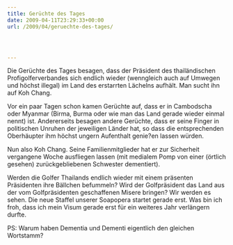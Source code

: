 ```yaml
---
title: Gerüchte des Tages
date: 2009-04-11T23:29:33+00:00
url: /2009/04/geruechte-des-tages/




---
```

Die Gerüchte des Tages besagen, dass der Präsident des thailändischen Profigolferverbandes sich endlich wieder (wenngleich auch auf Umwegen und höchst illegal) im Land des erstarrten Lächelns aufhält. Man sucht ihn auf Koh Chang.

Vor ein paar Tagen schon kamen Gerüchte auf, dass er in Cambodscha oder Myanmar (Birma, Burma oder wie man das Land gerade wieder einmal nennt) ist. Andererseits besagen andere Gerüchte, dass er seine Finger in politischen Unruhen der jeweiligen Länder hat, so dass die entsprechenden Oberhäupter ihm höchst ungern Aufenthalt genie?en lassen würden.

Nun also Koh Chang. Seine Familienmitglieder hat er zur Sicherheit vergangene Woche ausfliegen lassen (mit medialem Pomp von einer (örtlich gesehen) zurückgebliebenen Schwester dementiert).

Werden die Golfer Thailands endlich wieder mit einem präsenten Präsidenten ihre Bällchen befummeln? Wird der Golfpräsident das Land aus der vom Golfpräsidenten geschaffenen Misere bringen? Wir werden es sehen. Die neue Staffel unserer Soapopera startet gerade erst. Was bin ich froh, dass ich mein Visum gerade erst für ein weiteres Jahr verlängern durfte.

PS: Warum haben Dementia und Dementi eigentlich den gleichen Wortstamm?
